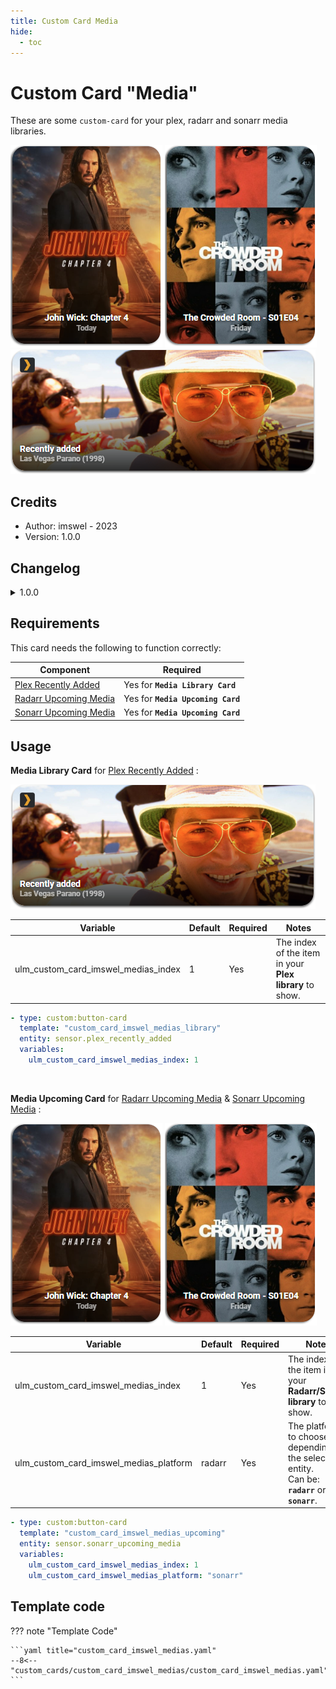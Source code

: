 ```yaml
---
title: Custom Card Media
hide:
  - toc
---
```


<!-- markdownlint-disable MD046 -->

# Custom Card "Media"

These are some `custom-card` for your plex, radarr and sonarr media libraries.

![example-image-radarr](../../assets/img/custom_card_imswel_medias/medias_upcoming_radarr.png)
![example-image-sonarr](../../assets/img/custom_card_imswel_medias/medias_upcoming_sonarr.png)<br>
![example-image-plex](../../assets/img/custom_card_imswel_medias/medias_library_plex.png)

## Credits

- Author: imswel - 2023
- Version: 1.0.0

## Changelog

<details>
<summary>1.0.0</summary>
Initial release
</details>

## Requirements

This card needs the following to function correctly:

| Component                                                                                 | Required                           |
| ----------------------------------------------------------------------------------------- | ---------------------------------- |
|[Plex Recently Added](https://github.com/NemesisRE/sensor.plex_recently_added)             | Yes for **`Media Library Card`**   |
|[Radarr Upcoming Media](https://github.com/custom-components/sensor.radarr_upcoming_media) | Yes for **`Media Upcoming Card`**  |
|[Sonarr Upcoming Media](https://github.com/custom-components/sensor.sonarr_upcoming_media) | Yes for **`Media Upcoming Card`**  |

## Usage

**Media Library Card** for [Plex Recently Added](https://github.com/NemesisRE/sensor.plex_recently_added) :

![example-image-plex](../../assets/img/custom_card_imswel_medias/medias_library_plex.png)<br>

| Variable                              | Default | Required | Notes                                                                   |
| -----------------------------         | ------- | -------- | ----------------------------------------------------------------------- |
| ulm_custom_card_imswel_medias_index   |    1    | Yes      | The index of the item in your **Plex library**  to show.                |

```yaml
- type: custom:button-card
  template: "custom_card_imswel_medias_library"
  entity: sensor.plex_recently_added
  variables:
    ulm_custom_card_imswel_medias_index: 1
```

<br>

**Media Upcoming Card** for [Radarr Upcoming Media](https://github.com/custom-components/sensor.radarr_upcoming_media) & [Sonarr Upcoming Media](https://github.com/custom-components/sensor.sonarr_upcoming_media) :

![example-image-radarr](../../assets/img/custom_card_imswel_medias/medias_upcoming_radarr.png)
![example-image-sonarr](../../assets/img/custom_card_imswel_medias/medias_upcoming_sonarr.png)<br>

| Variable                              | Default | Required | Notes                                                                                                    |
| -----------------------------         | ------- | -------- | -------------------------------------------------------------------------------------------------------- |
| ulm_custom_card_imswel_medias_index   | 1       | Yes      | The index of the item in your **Radarr/Sonarr library** to show.                                         |
| ulm_custom_card_imswel_medias_platform| radarr  | Yes      | The platform to choose depending on the selected entity. <br> Can be: **`radarr`** or **`sonarr`**. <br> |

```yaml
- type: custom:button-card
  template: "custom_card_imswel_medias_upcoming"
  entity: sensor.sonarr_upcoming_media
  variables:
    ulm_custom_card_imswel_medias_index: 1
    ulm_custom_card_imswel_medias_platform: "sonarr"
```

## Template code

??? note "Template Code"

    ```yaml title="custom_card_imswel_medias.yaml"
    --8<-- "custom_cards/custom_card_imswel_medias/custom_card_imswel_medias.yaml"
    ```
